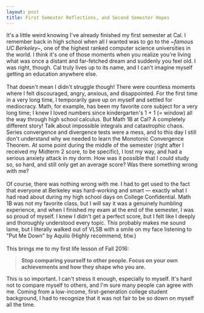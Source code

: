 ```yaml
---
layout: post
title: First Semester Reflections, and Second Semester Hopes
---
```

It's a little weird knowing I've already finished my first semester at Cal. I remember back in high school when all I wanted was to go to the *~famous UC Berkeley~*, one of the highest ranked computer science universities in the world. I think it's one of those moments when you realize you're living what was once a distant and far-fetched dream and suddenly you feel old.<!--more--> I was right, though. Cal truly lives up to its name, and I can't imagine myself getting an education anywhere else.
<br>
<br>
That doesn't mean I didn't struggle though! There were countless moments where I felt discouraged, angry, anxious, and disappointed. For the first time in a very long time, I temporarily gave up on myself and settled for mediocracy. Math, for example, has been my favorite core subject for a very long time; I knew I loved numbers since kindergarten's 1 + 1 (= window) all the way through high school calculus. But Math 1B at Cal? A completely different story! Talk about impossible integrals and catastrophic chaos. Series convergence and divergence tests were a mess, and to this day I still don't understand why we needed to learn the Monotonic Convergence Theorem. At some point during the middle of the semester (right after I received my Midterm 2 score, to be specific), I lost my way, and had a serious anxiety attack in my dorm. How was it possible that I could study so, so hard, and still only get an average score? Was there something wrong with me?
<br>
<br>
Of course, there was nothing wrong with me. I had to get used to the fact that everyone at Berkeley was hard-working and smart — exactly what I had read about during my high school days on College Confidential. Math 1B was not my favorite class, but I will say it was a genuinely humbling experience, and when I finished my exam at the end of the semester, I was so proud of myself. I knew I didn't get a perfect score, but I felt like I deeply and thoroughly understood every topic. This probably makes me sound lame, but I literally walked out of VLSB with a smile on my face listening to "Put Me Down" by Aquilo (Highly recommend, btw.)
<br>
<br>
This brings me to my first life lesson of Fall 2016:

>**Stop comparing yourself to other people.
Focus on your own achievements and how they shape who you are.**

This is so important. I can't stress it enough, especially to myself. It's hard not to compare myself to others, and I'm sure many people can agree with me. Coming from a low-income, first-generation college student background, I had to recognize that it was not fair to be so down on myself all the time.

